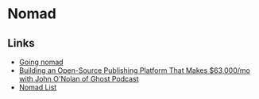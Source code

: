 # Nomad

## Links

- [Going nomad](https://krausefx.com/blog/going-nomad)
- [Building an Open-Source Publishing Platform That Makes $63,000/mo with John O'Nolan of Ghost Podcast](https://www.indiehackers.com/podcast/007-john-onolan-of-ghost)
- [Nomad List](https://nomadlist.com)
